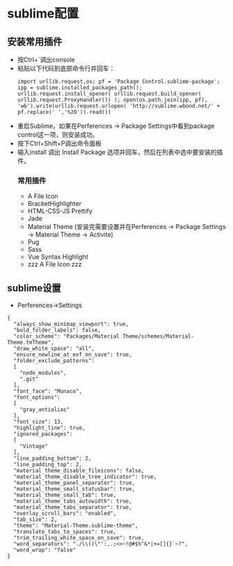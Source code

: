 # sublime配置

## 安装常用插件
- 按Ctrl+`调出console <br>
- 粘贴以下代码到底部命令行并回车：
  ```
  import urllib.request,os; pf = 'Package Control.sublime-package'; ipp = sublime.installed_packages_path(); urllib.request.install_opener( urllib.request.build_opener( urllib.request.ProxyHandler()) ); open(os.path.join(ipp, pf), 'wb').write(urllib.request.urlopen( 'http://sublime.wbond.net/' + pf.replace(' ','%20')).read())
  ```
- 重启Sublime，如果在Perferences -> Package Settings中看到package control这一项，则安装成功。
- 按下Ctrl+Shift+P调出命令面板
- 输入install 调出 Install Package 选项并回车，然后在列表中选中要安装的插件。 <br>
  ### 常用插件
  - A File Icon
  - BracketHighlighter
  - HTML-CSS-JS Prettify
  - Jade
  - Material Theme (安装完需要设置并在Perferences -> Package Settings -> Material Theme -> Activite)
  - Pug
  - Sass
  - Vue Syntax Highlight
  - zzz A File Icon zzz

## sublime设置
- Perferences->Settings
```
{
  "always_show_minimap_viewport": true,
  "bold_folder_labels": false,
  "color_scheme": "Packages/Material Theme/schemes/Material-Theme.tmTheme",
  "draw_white_space": "all",
  "ensure_newline_at_eof_on_save": true,
  "folder_exclude_patterns":
  [
    "node_modules",
    ".git"
  ],
  "font_face": "Monaco",
  "font_options":
  [
    "gray_antialias"
  ],
  "font_size": 13,
  "highlight_line": true,
  "ignored_packages":
  [
    "Vintage"
  ],
  "line_padding_bottom": 2,
  "line_padding_top": 2,
  "material_theme_disable_fileicons": false,
  "material_theme_disable_tree_indicator": true,
  "material_theme_panel_separator": true,
  "material_theme_small_statusbar": true,
  "material_theme_small_tab": true,
  "material_theme_tabs_autowidth": true,
  "material_theme_tabs_separator": true,
  "overlay_scroll_bars": "enabled",
  "tab_size": 2,
  "theme": "Material-Theme.sublime-theme",
  "translate_tabs_to_spaces": true,
  "trim_trailing_white_space_on_save": true,
  "word_separators": "./\\()\"':,.;<>~!@#$%^&*|+=[]{}`~?",
  "word_wrap": "false"
}
```
